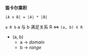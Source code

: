 **笛卡尔乘积**

`|A x B| = |A| * |B|`

`a R b` a 与 b 满足关系 R <=> `(a, b) ∈ R`

- (a, b)
  - a -> _domain_
  - b -> _range_
